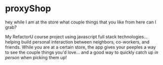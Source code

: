 # proxyShop
hey while I am at the store what couple things that you like from here can I grab?

My RefactorU course project using javascript full stack technologies...  helping build personal interaction between neighbors, co-workers, and friends.  While you are at a certain store, the app gives your peeples a way to see the couple things you'd love... and a good way to quickly catch up *in person* when picking them up!
